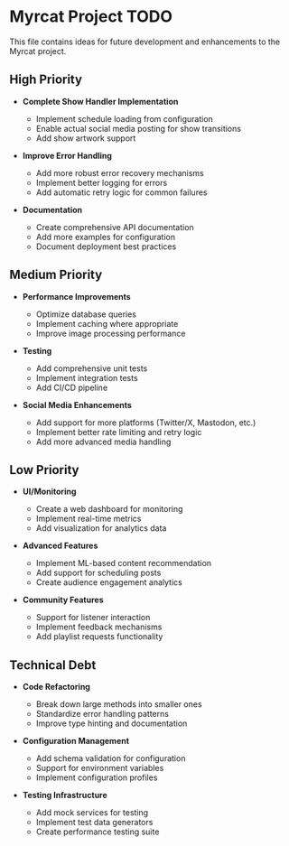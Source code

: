 # Myrcat Project TODO

This file contains ideas for future development and enhancements to the Myrcat project.

## High Priority

- **Complete Show Handler Implementation**
  - Implement schedule loading from configuration
  - Enable actual social media posting for show transitions
  - Add show artwork support

- **Improve Error Handling**
  - Add more robust error recovery mechanisms
  - Implement better logging for errors
  - Add automatic retry logic for common failures

- **Documentation**
  - Create comprehensive API documentation
  - Add more examples for configuration
  - Document deployment best practices

## Medium Priority

- **Performance Improvements**
  - Optimize database queries
  - Implement caching where appropriate
  - Improve image processing performance

- **Testing**
  - Add comprehensive unit tests
  - Implement integration tests
  - Add CI/CD pipeline

- **Social Media Enhancements**
  - Add support for more platforms (Twitter/X, Mastodon, etc.)
  - Implement better rate limiting and retry logic
  - Add more advanced media handling

## Low Priority

- **UI/Monitoring**
  - Create a web dashboard for monitoring
  - Implement real-time metrics
  - Add visualization for analytics data

- **Advanced Features**
  - Implement ML-based content recommendation
  - Add support for scheduling posts
  - Create audience engagement analytics

- **Community Features**
  - Support for listener interaction
  - Implement feedback mechanisms
  - Add playlist requests functionality

## Technical Debt

- **Code Refactoring**
  - Break down large methods into smaller ones
  - Standardize error handling patterns
  - Improve type hinting and documentation

- **Configuration Management**
  - Add schema validation for configuration
  - Support for environment variables
  - Implement configuration profiles

- **Testing Infrastructure**
  - Add mock services for testing
  - Implement test data generators
  - Create performance testing suite
